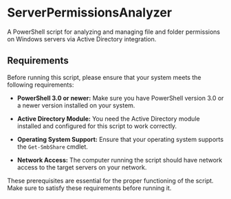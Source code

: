 # ServerPermissionsAnalyzer
A PowerShell script for analyzing and managing file and folder permissions on Windows servers via Active Directory integration.

## Requirements

Before running this script, please ensure that your system meets the following requirements:

- **PowerShell 3.0 or newer:** Make sure you have PowerShell version 3.0 or a newer version installed on your system.

- **Active Directory Module:** You need the Active Directory module installed and configured for this script to work correctly.

- **Operating System Support:** Ensure that your operating system supports the `Get-SmbShare` cmdlet.

- **Network Access:** The computer running the script should have network access to the target servers on your network.

These prerequisites are essential for the proper functioning of the script. Make sure to satisfy these requirements before running it.
